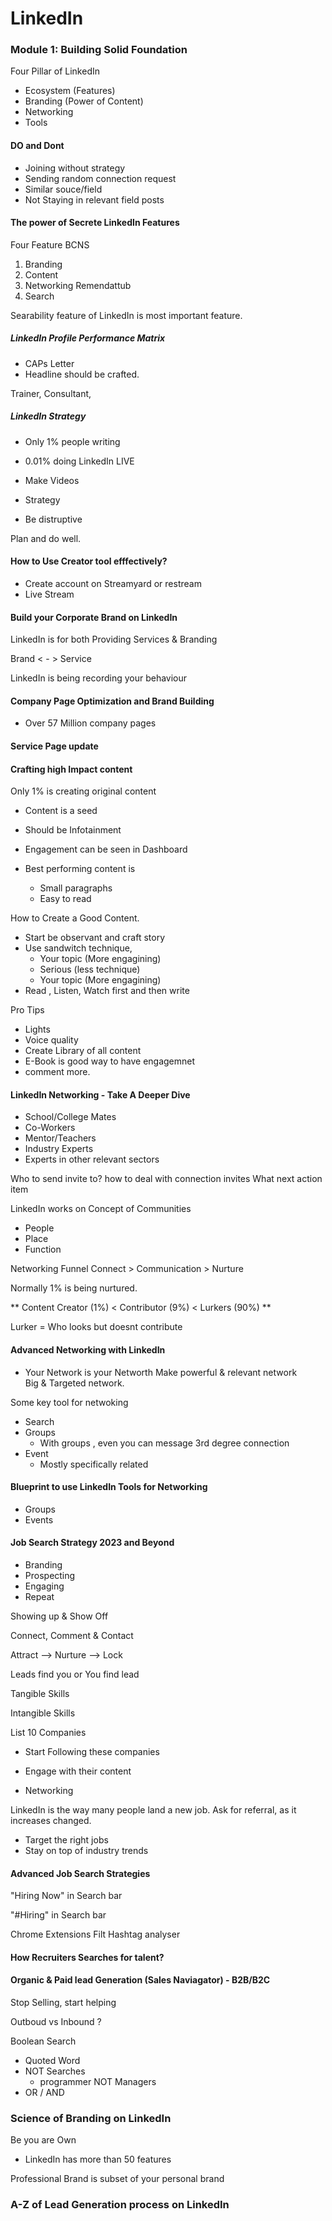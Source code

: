 # LinkedIn

### Module 1: Building Solid Foundation 
Four Pillar of LinkedIn
- Ecosystem (Features)
- Branding (Power of Content)
- Networking
- Tools

#### DO and Dont 
- Joining without strategy
- Sending random connection request
- Similar souce/field
- Not Staying in relevant field posts


#### The power of Secrete LinkedIn Features

Four Feature BCNS
1. Branding
2. Content
3. Networking Remendattub
4. Search

Searability feature of LinkedIn is most important feature.

#####   LinkedIn Profile Performance Matrix


- CAPs Letter
- Headline should be crafted.


Trainer, Consultant, 


#####   LinkedIn Strategy

- Only 1% people writing 
- 0.01% doing LinkedIn LIVE
- Make Videos

- Strategy
- Be distruptive

Plan and do well. 

####     How to Use Creator tool efffectively?

- Create account on Streamyard or restream
- Live Stream

#### Build your Corporate Brand on LinkedIn

LinkedIn is for both Providing Services & Branding

Brand < - > Service 

LinkedIn is being recording your behaviour 


####  Company Page Optimization and Brand Building
- Over 57 Million company pages 


#### Service Page update

#### Crafting high Impact content

Only 1% is creating original content

- Content is a seed
- Should be Infotainment
- Engagement can be seen in Dashboard

- Best performing content is 
	- Small paragraphs
	- Easy to read
	
How to Create a Good Content.
- Start be observant and craft story
- Use sandwitch technique, 
	- Your topic (More engagining)
	- Serious (less technique)
	- Your topic (More engagining)
- Read , Listen, Watch first and then write

Pro Tips 

- Lights
- Voice quality
- Create Library of all content
- E-Book is good way to have engagemnet
- comment more.

#### LinkedIn Networking - Take A Deeper Dive

- School/College Mates
- Co-Workers
- Mentor/Teachers
- Industry Experts
- Experts in other relevant sectors

Who to send invite to?
how to deal with connection invites
What next action item


LinkedIn works on Concept of Communities
- People
- Place
- Function


Networking Funnel 
Connect > Communication > Nurture 

Normally 1% is being nurtured.


** Content Creator (1%) < Contributor (9%) < Lurkers (90%) **

Lurker = Who looks but doesnt contribute

#### Advanced Networking with LinkedIn

* Your Network is your Networth
Make powerful & relevant network <br>
Big & Targeted network.

Some key tool for netwoking
- Search 
- Groups
	- With groups , even you can message 3rd degree connection
- Event
	- Mostly specifically related 
#### Blueprint to use LinkedIn Tools for Networking

- Groups
- Events

####  Job Search Strategy 2023 and Beyond

- Branding
- Prospecting
- Engaging
- Repeat

Showing up & Show Off

Connect, Comment & Contact

Attract --> Nurture --> Lock

Leads find you or You find lead


Tangible Skills

Intangible Skills

List 10 Companies
- Start Following these companies
- Engage with their content

- Networking

LinkedIn is the way many people land a new job.
Ask for referral, as it increases changed.

- Target the right jobs 
- Stay on top of industry trends

#### Advanced Job Search Strategies

"Hiring Now"  in Search bar 

"#Hiring"  in Search bar 

Chrome Extensions 
Filt
Hashtag analyser


####   How Recruiters Searches for talent?

####   Organic & Paid lead Generation (Sales Naviagator) - B2B/B2C

Stop Selling, start helping

Outboud vs Inbound ?


Boolean Search
- Quoted Word
- NOT Searches
	- programmer NOT Managers
- OR / AND

###   Science of Branding on LinkedIn
Be you are Own

- LinkedIn has more than 50 features

Professional Brand is subset of your personal brand

###   A-Z of Lead Generation process on LinkedIn






















































































